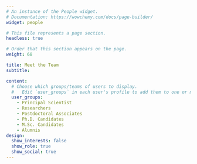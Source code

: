 ```yaml
---
# An instance of the People widget.
# Documentation: https://wowchemy.com/docs/page-builder/
widget: people

# This file represents a page section.
headless: true

# Order that this section appears on the page.
weight: 68

title: Meet the Team
subtitle:

content:
  # Choose which groups/teams of users to display.
  #   Edit `user_groups` in each user's profile to add them to one or more of these groups.
  user_groups:
    - Principal Scientist
    - Researchers
    - Postdoctoral Associates
    - Ph.D. Candidates
    - M.Sc. Candidates
    - Alumnis
design:
  show_interests: false
  show_role: true
  show_social: true
---
```

